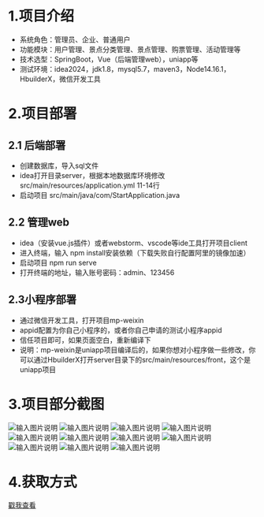 # 1.项目介绍
- 系统角色：管理员、企业、普通用户
- 功能模块：用户管理、景点分类管理、景点管理、购票管理、活动管理等
- 技术选型：SpringBoot，Vue（后端管理web），uniapp等
- 测试环境：idea2024，jdk1.8，mysql5.7，maven3，Node14.16.1，HbuilderX，微信开发工具
# 2.项目部署
## 2.1 后端部署
- 创建数据库，导入sql文件
- idea打开目录server，根据本地数据库环境修改src/main/resources/application.yml 11-14行
- 启动项目 src/main/java/com/StartApplication.java
## 2.2 管理web
- idea（安装vue.js插件）或者webstorm、vscode等ide工具打开项目client
- 进入终端，输入 npm  install安装依赖（下载失败自行配置阿里的镜像加速）
- 启动项目 npm run serve
- 打开终端的地址，输入账号密码：admin、123456
## 2.3小程序部署
- 通过微信开发工具，打开项目mp-weixin
- appid配置为你自己小程序的，或者你自己申请的测试小程序appid
- 信任项目即可，如果页面空白，重新编译下
- 说明：mp-weixin是uniapp项目编译后的，如果你想对小程序做一些修改，你可以通过HbuilderX打开server目录下的src/main/resources/front，这个是uniapp项目
# 3.项目部分截图
![输入图片说明](1.png)
![输入图片说明](2.png)
![输入图片说明](3.png)
![输入图片说明](4.png)
![输入图片说明](5.png)
![输入图片说明](6.png)
![输入图片说明](7.png)
![输入图片说明](8.png)
![输入图片说明](9.png)
![输入图片说明](91.png)
![输入图片说明](92.png)
# 4.获取方式
[戳我查看](https://gitee.com/aven999/mall)
